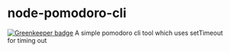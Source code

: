 # node-pomodoro-cli

[![Greenkeeper badge](https://badges.greenkeeper.io/abdulhannanali/node-pomodoro-cli.svg)](https://greenkeeper.io/)
A simple pomodoro cli tool which uses setTimeout for timing out
